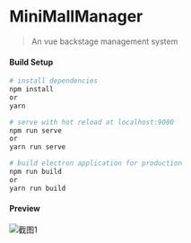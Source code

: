 # MiniMallManager

> An vue backstage management system

#### Build Setup

``` bash
# install dependencies
npm install
or
yarn

# serve with hot reload at localhost:9080
npm run serve
or
yarn run serve

# build electron application for production
npm run build
or
yarn run build
```

#### Preview

![截图1](http://o9kkuebr4.bkt.clouddn.com/FireShot%20Capture%20001%20-%20mini-mall-manager%20-%20http___localhost_8080_%23_goods_add.png?imageView/2/w/1280/q/100)